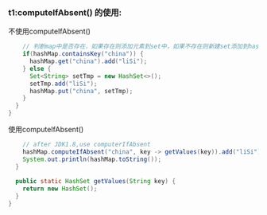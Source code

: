 ### t1:computeIfAbsent() 的使用:
不使用computeIfAbsent()
~~~ java
    // 判断map中是否存在，如果存在则添加元素到set中，如果不存在则新建set添加到hashMap中
    if(hashMap.containsKey("china")) {
      hashMap.get("china").add("liSi");
    } else {
      Set<String> setTmp = new HashSet<>();
      setTmp.add("liSi");
      hashMap.put("china", setTmp);
    }
  }
}
~~~
使用computeIfAbsent()
~~~java
    // after JDK1.8,use computerIfAbsent
    hashMap.computeIfAbsent("china", key -> getValues(key)).add("liSi");
    System.out.println(hashMap.toString());
  }
 
  public static HashSet getValues(String key) {
    return new HashSet();
  }
}
~~~
